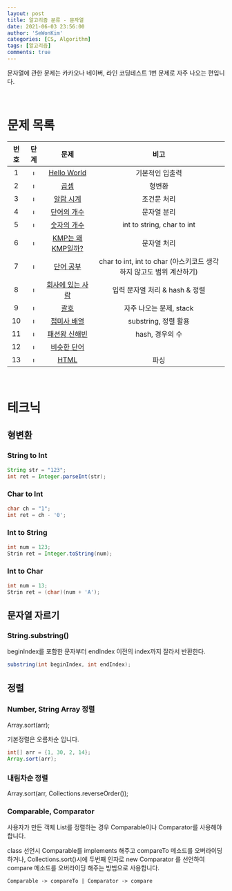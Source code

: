 ```yaml
---
layout: post
title: 알고리즘 분류 - 문자열
date: 2021-06-03 23:56:00
author: 'SeWonKim'
categories: [CS, Algorithm]
tags: [알고리즘]
comments: true
---
```


문자열에 관한 문제는 카카오나 네이버, 라인 코딩테스트 1번 문제로 자주 나오는 편입니다.

&nbsp;

# 문제 목록

| 번호  |                                                                   단계                                                                    |                           문제                            |                                비고                                 |
| :---: | :---------------------------------------------------------------------------------------------------------------------------------------: | :-------------------------------------------------------: | :-----------------------------------------------------------------: |
|   1   | <img width="12" alt="level5" src="https://user-images.githubusercontent.com/30452963/120666450-91e25f80-c4c7-11eb-9143-49b6c64a26f9.png"> |    [Hello World](https://www.acmicpc.net/problem/2557)    |                           기본적인 입출력                           |
|   2   | <img width="12" alt="level4" src="https://user-images.githubusercontent.com/30452963/120667184-35cc0b00-c4c8-11eb-9371-29ac5831eba6.png"> |       [곱셈](https://www.acmicpc.net/problem/2588)        |                               형변환                                |
|   3   | <img width="12" alt="level3" src="https://user-images.githubusercontent.com/30452963/120669078-146c1e80-c4ca-11eb-9b9c-5ee724c7b020.png"> |     [알람 시계](https://www.acmicpc.net/problem/2884)     |                             조건문 처리                             |
|   4   | <img width="12" alt="level2" src="https://user-images.githubusercontent.com/30452963/120670803-bd674900-c4cb-11eb-8eb7-c542cece8393.png"> |    [단어의 개수](https://www.acmicpc.net/problem/1152)    |                             문자열 분리                             |
|   5   | <img width="12" alt="level2" src="https://user-images.githubusercontent.com/30452963/120670803-bd674900-c4cb-11eb-8eb7-c542cece8393.png"> |    [숫자의 개수](https://www.acmicpc.net/problem/2257)    |                     int to string, char to int                      |
|   6   | <img width="12" alt="level2" src="https://user-images.githubusercontent.com/30452963/120670803-bd674900-c4cb-11eb-8eb7-c542cece8393.png"> | [KMP는 왜 KMP일까?](https://www.acmicpc.net/problem/2902) |                             문자열 처리                             |
|   7   | <img width="12" alt="level1" src="https://user-images.githubusercontent.com/30452963/120675721-4b453300-c4d0-11eb-8510-82c8769fd4ab.png"> |     [단어 공부](https://www.acmicpc.net/problem/1157)     | char to int, int to char (아스키코드 생각하지 않고도 범위 계산하기) |
|   8   | <img width="12" alt="level5" src="https://user-images.githubusercontent.com/30452963/120680054-d6282c80-c4d4-11eb-94b9-afc50fa1c08c.png"> | [회사에 있는 사람](https://www.acmicpc.net/problem/7785)  |                   입력 문자열 처리 & hash & 정렬                    |
|   9   |                           <img width="12" alt="level4" src="https://d2gd6pc034wcta.cloudfront.net/tier/7.svg">                            |       [괄호](https://www.acmicpc.net/problem/9012)        |                       자주 나오는 문제, stack                       |
|  10   |                           <img width="12" alt="level4" src="https://d2gd6pc034wcta.cloudfront.net/tier/7.svg">                            |   [접미사 배열](https://www.acmicpc.net/problem/11656)    |                        substring, 정렬 활용                         |
|  11   |                           <img width="12" alt="level3" src="https://d2gd6pc034wcta.cloudfront.net/tier/8.svg">                            |   [패션왕 신해빈](https://www.acmicpc.net/problem/9375)   |                           hash, 경우의 수                           |
|  12   |                           <img width="12" alt="level2" src="https://d2gd6pc034wcta.cloudfront.net/tier/9.svg">                            |    [비슷한 단어](https://www.acmicpc.net/problem/1411)    |                                                                     |
|  13   |                           <img width="12" alt="level1" src="https://d2gd6pc034wcta.cloudfront.net/tier/10.svg">                           |       [HTML](https://www.acmicpc.net/problem/6581)        |                                파싱                                 |

&nbsp;

# 테크닉

## 형변환
### String to Int

```java
String str = "123";
int ret = Integer.parseInt(str);
```

### Char to Int

```java
char ch = "1";
int ret = ch - '0';
```

### Int to String

```java
int num = 123;
Strin ret = Integer.toString(num);
```

### Int to Char

```java
int num = 13;
Strin ret = (char)(num + 'A');
```

## 문자열 자르기

### String.substring()

beginIndex를 포함한 문자부터 endIndex 이전의 index까지 잘라서 반환한다.

```java
substring(int beginIndex, int endIndex);
```

## 정렬

### Number, String Array 정렬

Array.sort(arr);

기본정렬은 오름차순 입니다.

```java
int[] arr = {1, 30, 2, 14};
Array.sort(arr);
```

### 내림차순 정렬

Array.sort(arr, Collections.reverseOrder());

### Comparable, Comparator

사용자가 만든 객체 List를 정렬하는 경우 Comparable이나 Comparator를 사용해야합니다. 

class 선언시 Comparable<T>를 implements 해주고 compareTo 메소드를 오버라이딩하거나, Collections.sort()시에 두번째 인자로 new Comparator<T> 를 선언하여 compare 메소드를 오버라이딩 해주는 방법으로 사용합니다.

`Comparable -> compareTo | Comparator -> compare`
